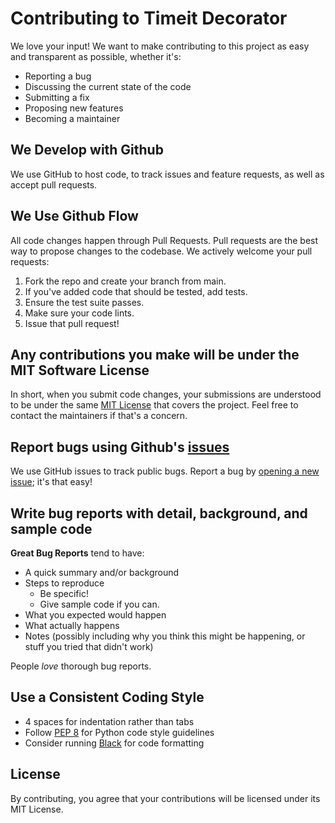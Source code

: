 # Contributing to Timeit Decorator
We love your input! We want to make contributing to this project as easy and transparent as possible, whether it's:

- Reporting a bug
- Discussing the current state of the code
- Submitting a fix
- Proposing new features
- Becoming a maintainer

## We Develop with Github
We use GitHub to host code, to track issues and feature requests, as well as accept pull requests.

## We Use Github Flow
All code changes happen through Pull Requests. Pull requests are the best way to propose changes to the codebase. We actively welcome your pull requests:

1. Fork the repo and create your branch from main.
2. If you've added code that should be tested, add tests.
3. Ensure the test suite passes.
4. Make sure your code lints.
5. Issue that pull request!

## Any contributions you make will be under the MIT Software License
In short, when you submit code changes, your submissions are understood to be under the same [MIT License](https://opensource.org/licenses/MIT) that covers the project. Feel free to contact the maintainers if that's a concern.

## Report bugs using Github's [issues](https://github.com/jubnl/timeit_decorator/issues)
We use GitHub issues to track public bugs. Report a bug by [opening a new issue](https://github.com/jubnl/timeit_decorator/issues/new); it's that easy!

## Write bug reports with detail, background, and sample code

**Great Bug Reports** tend to have:

- A quick summary and/or background
- Steps to reproduce
  - Be specific!
  - Give sample code if you can.
- What you expected would happen
- What actually happens
- Notes (possibly including why you think this might be happening, or stuff you tried that didn't work)
 
People *love* thorough bug reports.

## Use a Consistent Coding Style
- 4 spaces for indentation rather than tabs
- Follow [PEP 8](https://peps.python.org/pep-0008/) for Python code style guidelines
- Consider running [Black](https://github.com/psf/black) for code formatting

## License
By contributing, you agree that your contributions will be licensed under its MIT License.
